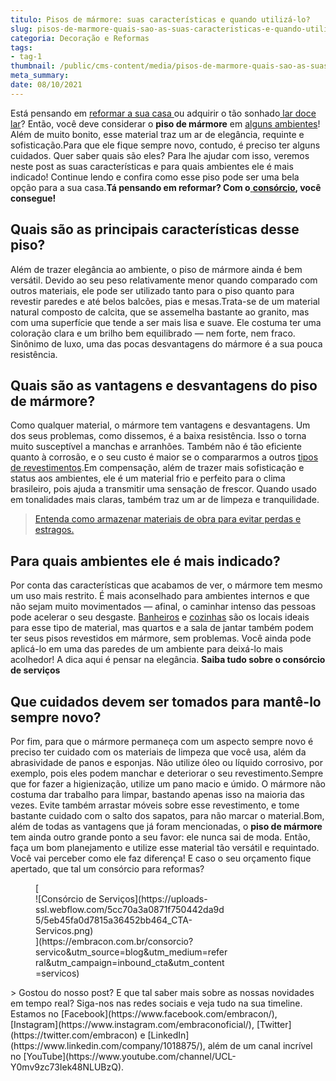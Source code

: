 ```yaml
---
titulo: Pisos de mármore: suas características e quando utilizá-lo?
slug: pisos-de-marmore-quais-sao-as-suas-caracteristicas-e-quando-utiliza-lo
categoria: Decoração e Reformas
tags:
- tag-1
thumbnail: /public/cms-content/media/pisos-de-marmore-quais-sao-as-suas-caracteristicas-e-quando-utiliza-lo.jpeg
meta_summary: 
date: 08/10/2021
---
```

Está pensando em [reformar a sua casa ](https://www.embracon.com.br/blog/consorcio-reforma-embracon-por-que-e-uma-boa-opcao)ou adquirir o tão sonhado[ lar doce lar](https://www.embracon.com.br/blog/como-construir-a-casa-dos-sonhos-guia-completo)? Então, você deve considerar o **piso de mármore** em [alguns ambientes](https://www.embracon.com.br/blog/5-dicas-para-escolher-os-pisos-de-cada-ambiente-da-casa)! Além de muito bonito, esse material traz um ar de elegância, requinte e sofisticação.Para que ele fique sempre novo, contudo, é preciso ter alguns cuidados. Quer saber quais são eles? Para lhe ajudar com isso, veremos neste post as suas características e para quais ambientes ele é mais indicado! Continue lendo e confira como esse piso pode ser uma bela opção para a sua casa.**Tá pensando em reformar? Com o**[ **consórcio**](https://www.embracon.com.br/)**, você consegue!**

Quais são as principais características desse piso?
---------------------------------------------------

Além de trazer elegância ao ambiente, o piso de mármore ainda é bem versátil. Devido ao seu peso relativamente menor quando comparado com outros materiais, ele pode ser utilizado tanto para o piso quanto para revestir paredes e até belos balcões, pias e mesas.Trata-se de um material natural composto de calcita, que se assemelha bastante ao granito, mas com uma superfície que tende a ser mais lisa e suave. Ele costuma ter uma coloração clara e um brilho bem equilibrado — nem forte, nem fraco. Sinônimo de luxo, uma das pocas desvantagens do mármore é a sua pouca resistência.

Quais são as vantagens e desvantagens do piso de mármore?
---------------------------------------------------------

Como qualquer material, o mármore tem vantagens e desvantagens. Um dos seus problemas, como dissemos, é a baixa resistência. Isso o torna muito susceptível a manchas e arranhões. Também não é tão eficiente quanto à corrosão, e o seu custo é maior se o compararmos a outros [tipos de revestimentos](https://www.embracon.com.br/blog/como-escolher-revestimentos-para-a-sua-casa).Em compensação, além de trazer mais sofisticação e status aos ambientes, ele é um material frio e perfeito para o clima brasileiro, pois ajuda a transmitir uma sensação de frescor. Quando usado em tonalidades mais claras, também traz um ar de limpeza e tranquilidade.

> [Entenda como armazenar materiais de obra para evitar perdas e estragos.](https://www.embracon.com.br/blog/entenda-como-armazenar-materiais-de-obra-para-evitar-perdas-e-estragos)

Para quais ambientes ele é mais indicado?
-----------------------------------------

Por conta das características que acabamos de ver, o mármore tem mesmo um uso mais restrito. É mais aconselhado para ambientes internos e que não sejam muito movimentados — afinal, o caminhar intenso das pessoas pode acelerar o seu desgaste. [Banheiros](https://www.embracon.com.br/blog/reforma-de-banheiro-3-dicas-para-fazer-sem-muita-bagunca) e [cozinhas](https://www.embracon.com.br/blog/como-ter-uma-cozinha-funcional-em-casa) são os locais ideais para esse tipo de material, mas quartos e a sala de jantar também podem ter seus pisos revestidos em mármore, sem problemas. Você ainda pode aplicá-lo em uma das paredes de um ambiente para deixá-lo mais acolhedor! A dica aqui é pensar na elegância. **Saiba tudo sobre o consórcio de serviços**

Que cuidados devem ser tomados para mantê-lo sempre novo?
---------------------------------------------------------

Por fim, para que o mármore permaneça com um aspecto sempre novo é preciso ter cuidado com os materiais de limpeza que você usa, além da abrasividade de panos e esponjas. Não utilize óleo ou líquido corrosivo, por exemplo, pois eles podem manchar e deteriorar o seu revestimento.Sempre que for fazer a higienização, utilize um pano macio e úmido. O mármore não costuma dar trabalho para limpar, bastando apenas isso na maioria das vezes. Evite também arrastar móveis sobre esse revestimento, e tome bastante cuidado com o salto dos sapatos, para não marcar o material.Bom, além de todas as vantagens que já foram mencionadas, o **piso de mármore** tem ainda outro grande ponto a seu favor: ele nunca sai de moda. Então, faça um bom planejamento e utilize esse material tão versátil e requintado. Você vai perceber como ele faz diferença! E caso o seu orçamento fique apertado, que tal um consórcio para reformas?

<figure class="w-richtext-figure-type-image w-richtext-align-center" style="max-width:310px">[<div>![Consórcio de Serviços](https://uploads-ssl.webflow.com/5cc70a3a0871f750442da9d5/5eb45fa0d7815a36452bb464_CTA-Servicos.png)</div>](https://embracon.com.br/consorcio?servico&utm_source=blog&utm_medium=referral&utm_campaign=inbound_cta&utm_content=servicos)</figure>> Gostou do nosso post? E que tal saber mais sobre as nossas novidades em tempo real? Siga-nos nas redes sociais e veja tudo na sua timeline. Estamos no [Facebook](https://www.facebook.com/embracon/), [Instagram](https://www.instagram.com/embraconoficial/), [Twitter](https://twitter.com/embracon) e [LinkedIn](https://www.linkedin.com/company/1018875/), além de um canal incrível no [YouTube](https://www.youtube.com/channel/UCL-Y0mv9zc73Iek48NLUBzQ).
